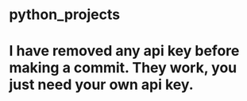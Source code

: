 # python_projects

# I have removed any api key before making a commit.  They work, you just need your own api key.
